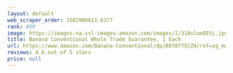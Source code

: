 ```yaml
---
layout: default 
﻿web_scraper_order: 1582906611-6177
rank: #59
image: https://images-na.ssl-images-amazon.com/images/I/31AslueOEtL.jpg
title: Banana Conventional Whole Trade Guarantee, 1 Each
url: https://www.amazon.com/Banana-Conventional/dp/B0787Y5CZ4/ref=zg_mw_grocery_59?_encoding=UTF8&psc=1&refRID=XTVGWZMF6K6B536217C1
reviews: 4.6 out of 5 stars
price: null
---
```

